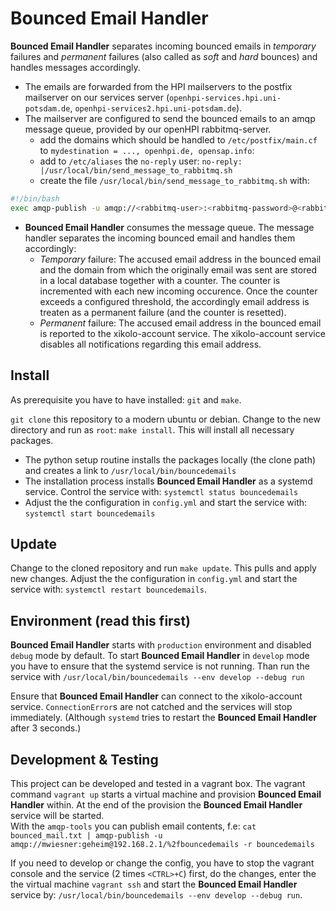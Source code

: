 # Bounced Email Handler

__Bounced Email Handler__ separates incoming bounced emails in _temporary_ failures and _permanent_ failures (also called as _soft_ and _hard_ bounces) and handles messages accordingly.

- The emails are forwarded from the HPI mailservers to the postfix mailserver on our services server (`openhpi-services.hpi.uni-potsdam.de`, `openhpi-services2.hpi.uni-potsdam.de`).
- The mailserver are configured to send the bounced emails to an amqp message queue, provided by our openHPI rabbitmq-server.
	- add the domains which should be handled to `/etc/postfix/main.cf` to `mydestination = ..., openhpi.de, opensap.info`:
	- add to `/etc/aliases` the `no-reply` user: `no-reply: |/usr/local/bin/send_message_to_rabbitmq.sh`
	- create the file `/usr/local/bin/send_message_to_rabbitmq.sh` with:

```bash
#!/bin/bash
exec amqp-publish -u amqp://<rabbitmq-user>:<rabbitmq-password>@<rabbitmq-server>/%2fbouncedemails -r "bouncedemails"
```

- __Bounced Email Handler__ consumes the message queue. The message handler separates the incoming bounced email and handles them accordingly:
	- _Temporary_ failure: The accused email address in the bounced email and the domain from which the originally email was sent are stored in a local database together with a counter. The counter is incremented with each new incoming occurence. Once the counter exceeds a configured threshold, the accordingly email address is treaten as a permanent failure (and the counter is resetted).
	- _Permanent_ failure: The accused email address in the bounced email is reported to the xikolo-account service. The xikolo-account service disables all notifications regarding this email address.

## Install
As prerequisite you have to have installed: `git` and `make`.

`git clone` this repository to a modern ubuntu or debian. Change to the new directory and run as `root`: `make install`. This will install all necessary packages.
- The python setup routine installs the packages locally (the clone path) and creates a link to `/usr/local/bin/bouncedemails`
- The installation process installs __Bounced Email Handler__ as a systemd service. Control the service with: `systemctl status bouncedemails`
- Adjust the the configuration in `config.yml` and start the service with: `systemctl start bouncedemails`

## Update
Change to the cloned repository and run `make update`. This pulls and apply new changes. Adjust the the configuration in `config.yml` and start the service with: `systemctl restart bouncedemails`.

## Environment (read this first)
__Bounced Email Handler__ starts with `production` environment and disabled `debug` mode by default. To start __Bounced Email Handler__ in `develop` mode you have to ensure that the systemd service is not running. Than run the service with `/usr/local/bin/bouncedemails --env develop --debug run`

Ensure that __Bounced Email Handler__ can connect to the xikolo-account service. `ConnectionError`s are not catched and the services will stop immediately. (Although `systemd` tries to restart the __Bounced Email Handler__ after 3 seconds.)

## Development & Testing
This project can be developed and tested in a vagrant box. The vagrant command `vagrant up` starts a virtual machine and provision __Bounced Email Handler__ within. At the end of the provision the __Bounced Email Handler__ service will be started.  
With the `amqp-tools` you can publish email contents, f.e: `cat bounced_mail.txt | amqp-publish -u amqp://mwiesner:geheim@192.168.2.1/%2fbouncedemails -r bouncedemails`

If you need to develop or change the config, you have to stop the vagrant console and the service (2 times `<CTRL>+C`) first, do the changes, enter the the virtual machine `vagrant ssh` and start the __Bounced Email Handler__ service by: `/usr/local/bin/bouncedemails --env develop --debug run`.
